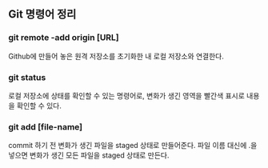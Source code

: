 ## Git 명령어 정리

### git remote -add origin [URL]
Github에 만들어 놓은 원격 저장소를 초기화한 내 로컬 저장소와 연결한다.

### git status
로컬 저장소에 상태를 확인할 수 있는 명령어로, 변화가 생긴 영역을  빨간색 표시로 내용을 확인할 수 있다.

### git add [file-name]
commit 하기 전 변화가 생긴 파일을 staged 상태로 만들어준다. 파일 이름 대신에 .을 넣으면 변화가 생긴 모든 파일을 staged 상태로 만든다.

